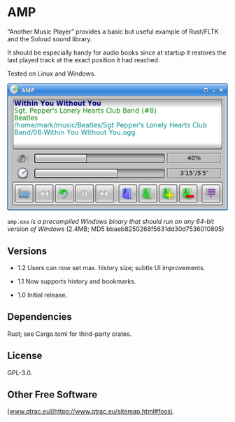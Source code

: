 # AMP

“Another Music Player” provides a basic but useful example of Rust/FLTK and
the Soloud sound library.

It should be especially handy for audio books since at startup it restores
the last played track at the exact position it had reached.

Tested on Linux and Windows.

![Screenshot](screenshot.png)

`amp.exe` *is a precompiled Windows binary that should run on any
64-bit version of Windows* (2.4MB; MD5 bbaeb8250268f5631dd30d7536010895)

## Versions

- 1.2 Users can now set max. history size; subtle UI improvements.

- 1.1 Now supports history and bookmarks.

- 1.0 Initial release.

## Dependencies

Rust; see Cargo.toml for third-party crates.

## License

GPL-3.0.

## Other Free Software

[www.qtrac.eu](https://www.qtrac.eu/sitemap.html#foss).
